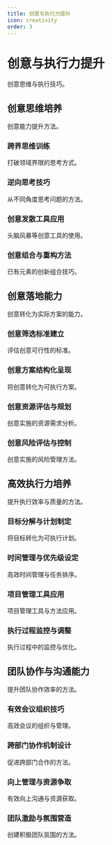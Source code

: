 ```yaml
---
title: 创意与执行力提升
icon: creativity
order: 3
---
```


# 创意与执行力提升

创意思维与执行技巧。

## 创意思维培养

创意能力提升方法。

### 跨界思维训练

打破领域界限的思考方式。

### 逆向思考技巧

从不同角度思考问题的方法。

### 创意发散工具应用

头脑风暴等创意工具的使用。

### 创意组合与重构方法

已有元素的创新组合技巧。

## 创意落地能力

创意转化为实际方案的能力。

### 创意筛选标准建立

评估创意可行性的标准。

### 创意方案结构化呈现

将创意转化为可执行方案。

### 创意资源评估与规划

创意实施的资源需求分析。

### 创意风险评估与控制

创意实施的风险管理方法。

## 高效执行力培养

提升执行效率与质量的方法。

### 目标分解与计划制定

将目标转化为可执行计划。

### 时间管理与优先级设定

高效时间管理与任务排序。

### 项目管理工具应用

项目管理工具与方法应用。

### 执行过程监控与调整

执行过程中的监控与优化。

## 团队协作与沟通能力

提升团队协作效率的方法。

### 有效会议组织技巧

高效会议的组织与管理。

### 跨部门协作机制设计

促进跨部门合作的方法。

### 向上管理与资源争取

有效向上沟通与资源获取。

### 团队激励与氛围营造

创建积极团队氛围的方法。

